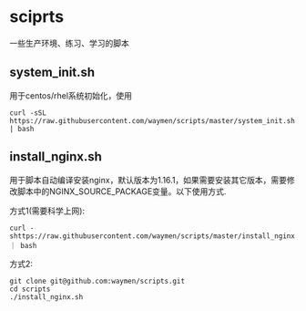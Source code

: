 # sciprts
一些生产环境、练习、学习的脚本

## system_init.sh
用于centos/rhel系统初始化，使用
```
curl -sSL https://raw.githubusercontent.com/waymen/scripts/master/system_init.sh | bash
```

## install_nginx.sh
用于脚本自动编译安装nginx，默认版本为1.16.1，如果需要安装其它版本，需要修改脚本中的NGINX_SOURCE_PACKAGE变量。以下使用方式.

方式1(需要科学上网):
```
curl -shttps://raw.githubusercontent.com/waymen/scripts/master/install_nginx.sh ｜ bash
```
方式2:
```
git clone git@github.com:waymen/scripts.git
cd scripts
./install_nginx.sh
```

